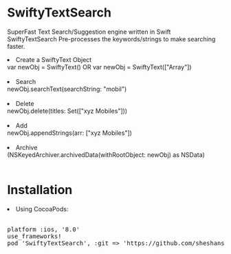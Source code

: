 # SwiftyTextSearch

SuperFast Text Search/Suggestion engine written in Swift<br>
SwiftyTextSearch Pre-processes the keywords/strings to make searching faster.

<li> Create a SwiftyText Object <br>
var newObj = SwiftyText()
OR
var newObj = SwiftyText(["Array"]) <br>
 <br>
<li> Search <br>
newObj.searchText(searchString: "mobil") <br>
 <br>
<li> Delete <br>
newObj.delete(titles: Set(["xyz Mobiles"])) <br>
 <br>
<li> Add <br>
newObj.appendStrings(arr: ["xyz Mobiles"]) <br>
 <br>
<li> Archive <br>
(NSKeyedArchiver.archivedData(withRootObject: newObj) as NSData) <br>
 <br>

<h1>Installation</h1>

<li>Using CocoaPods:</li><br>

<pre>
platform :ios, '8.0'
use_frameworks!
pod 'SwiftyTextSearch', :git => 'https://github.com/sheshans/SwiftyTextSearch.git', :tag => '1.0.0'
</pre>
